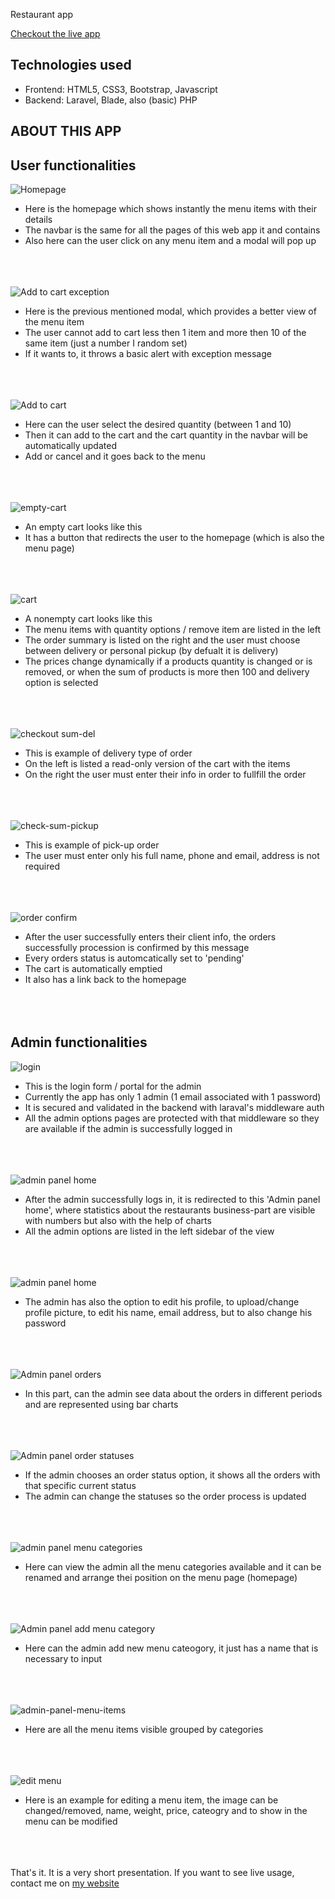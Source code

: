 <p>Restaurant app</p>

<a href="restaurant.stellijanos.com">Checkout the live app</a>


## Technologies used
- Frontend: HTML5, CSS3, Bootstrap, Javascript
- Backend: Laravel, Blade, also (basic) PHP


## ABOUT THIS APP

## User functionalities

![Homepage](https://restaurant.stellijanos.com/storage/app/public/images/documentation/homepage.png)
- Here is the homepage which shows instantly the menu items with their details
- The navbar is the same for all the pages of this web app it and contains
- Also here can the user click on any menu item and a modal will pop up
<br><br><br><br>

![Add to cart exception](https://restaurant.stellijanos.com/storage/app/public/images/documentation/add-to-cart-exception.png)
- Here is the previous mentioned modal, which provides a better view of the menu item
- The user cannot add to cart less then 1 item and more then 10 of the same item (just a number I random set)
- If it wants to, it throws a basic alert with exception message
<br><br><br><br>

![Add to cart](https://restaurant.stellijanos.com/storage/app/public/images/documentation/add-to-cart.png)
- Here can the user select the desired quantity (between 1 and 10)
- Then it can add to the cart and the cart quantity in the navbar will be automatically updated
- Add or cancel and it goes back to the menu 
<br><br><br><br>

![empty-cart](https://restaurant.stellijanos.com/storage/app/public/images/documentation/empty-cart.png)
- An empty cart looks like this
- It has a button that redirects the user to the homepage (which is also the menu page)
<br><br><br><br>

![cart](https://restaurant.stellijanos.com/storage/app/public/images/documentation/cart.png)
- A nonempty cart looks like this
- The menu items with quantity options / remove item are listed in the left
- The order summary is listed on the right and the user must choose between delivery or personal pickup (by defualt it is delivery)
- The prices change dynamically if a products quantity is changed or is removed, or when the sum of products is more then 100 and delivery option is selected 
<br><br><br><br>

![checkout sum-del](https://restaurant.stellijanos.com/storage/app/public/images/documentation/checkout-summary-delivery.png)
- This is example of delivery type of order
- On the left is listed a read-only version of the cart with the items
- On the right the user must enter their info in order to fullfill the order
<br><br><br><br>

![check-sum-pickup](https://restaurant.stellijanos.com/storage/app/public/images/documentation/checkout-summary-pickup.png)
- This is example of pick-up order
- The user must enter only his full name, phone and email, address is not required
<br><br><br><br>

![order confirm](https://restaurant.stellijanos.com/storage/app/public/images/documentation/order-confirm.png)
- After the user successfully enters their client info, the orders successfully procession is confirmed by this message
- Every orders status is automcatically set to 'pending'
- The cart is automatically emptied
- It also has a link back to the homepage
<br><br><br><br>


## Admin functionalities

![login](https://restaurant.stellijanos.com/storage/app/public/images/documentation/login.png)
- This is the login form / portal for the admin
- Currently the app has only 1 admin (1 email associated with 1 password)
- It is secured and validated in the backend with laraval's middleware auth
- All the admin options pages are protected with that middleware so they are available if the admin is successfully logged in
<br><br><br><br>


![admin panel home](https://restaurant.stellijanos.com/storage/app/public/images/documentation/admin-panel-home.png)
- After the admin successfully logs in, it is redirected to this 'Admin panel home', where statistics about the restaurants business-part are visible with numbers but also with the help of charts
- All the admin options are listed in the left sidebar of the view
<br><br><br><br>

![admin panel home](https://restaurant.stellijanos.com/storage/app/public/images/documentation/admin-panel-edit-profile.png)
- The admin has also the option to edit his profile, to upload/change profile picture, to edit his name, email address, but to also change his password
<br><br><br><br>

![Admin panel orders](https://restaurant.stellijanos.com/storage/app/public/images/documentation/admin-panel-orders.png)
- In this part, can the admin see data about the orders in different periods and are represented using bar charts
<br><br><br><br>

![Admin panel order statuses](https://restaurant.stellijanos.com/storage/app/public/images/documentation/admin-panel-order-statuses.png)
- If the admin chooses an order status option, it shows all the orders with that specific current status
- The admin can change the statuses so the order process is updated
<br><br><br><br>

![admin panel menu categories](https://restaurant.stellijanos.com/storage/app/public/images/documentation/admin-panel-menu-categories.png)
- Here can view the admin all the menu categories available and it can be renamed and arrange thei position on the menu page (homepage)
<br><br><br><br>

![Admin panel add menu category](https://restaurant.stellijanos.com/storage/app/public/images/documentation/admin-panel-add-menu-category.png)
- Here can the admin add new menu cateogory, it just has a name that is necessary to input
<br><br><br><br>


![admin-panel-menu-items](https://restaurant.stellijanos.com/storage/app/public/images/documentation/admin-panel-menu-items.png)
- Here are all the menu items visible grouped by categories
<br><br><br><br>


![edit menu](https://restaurant.stellijanos.com/storage/app/public/images/documentation/admin-panel-edit-menu-item.png)
- Here is an example for editing a menu item, the image can be changed/removed, name, weight, price, cateogry and to show in the menu can be modified 
<br><br><br><br>


That's it. It is a very short presentation. If you want to see live usage, contact me on [my website](https://stellijanos.com)
